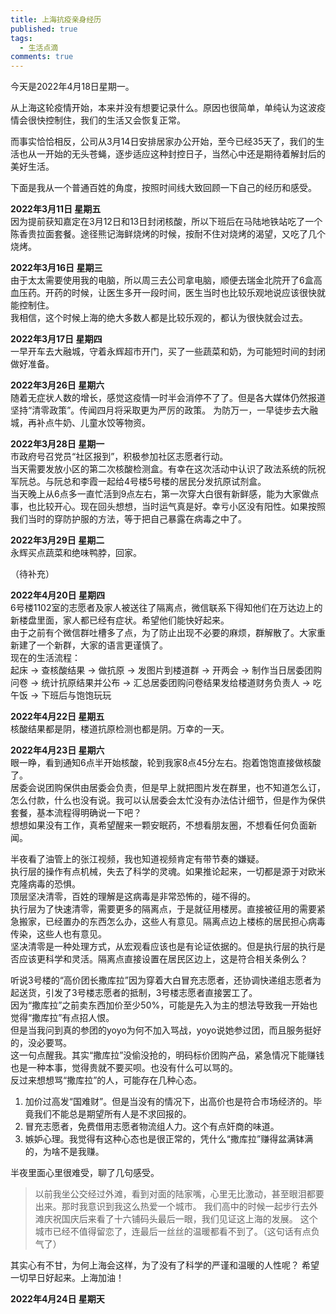 ```yaml
---
title: 上海抗疫亲身经历
published: true
tags:
  - 生活点滴
comments: true
---
```


今天是2022年4月18日星期一。

从上海这轮疫情开始，本来并没有想要记录什么。原因也很简单，单纯认为这波疫情会很快控制住，我们的生活又会恢复正常。

而事实恰恰相反，公司从3月14日安排居家办公开始，至今已经35天了，我们的生活也从一开始的无头苍蝇，逐步适应这种封控日子，当然心中还是期待着解封后的美好生活。

下面是我从一个普通百姓的角度，按照时间线大致回顾一下自己的经历和感受。

**2022年3月11日 星期五**<br>
因为提前获知嘉定在3月12日和13日封闭核酸，所以下班后在马陆地铁站吃了一个陈香贵拉面套餐。途径熊记海鲜烧烤的时候，按耐不住对烧烤的渴望，又吃了几个烧烤。

**2022年3月16日 星期三**<br>
由于太太需要使用我的电脑，所以周三去公司拿电脑，顺便去瑞金北院开了6盒高血压药。开药的时候，让医生多开一段时间，医生当时也比较乐观地说应该很快就能控制住。<br>
我相信，这个时候上海的绝大多数人都是比较乐观的，都认为很快就会过去。

**2022年3月17日 星期四**<br>
一早开车去大融城，守着永辉超市开门，买了一些蔬菜和奶，为可能短时间的封闭做好准备。

**2022年3月26日 星期六**<br>
随着无症状人数的增长，感觉这疫情一时半会消停不了了。但是各大媒体仍然报道坚持“清零政策”。传闻四月将采取更为严厉的政策。
为防万一，一早徒步去大融城，再补点牛奶、儿童水饺等物资。

**2022年3月28日 星期一**<br>
市政府号召党员“社区报到”，积极参加社区志愿者行动。<br>
当天需要发放小区的第二次核酸检测盒。有幸在这次活动中认识了政法系统的阮祝军阮总。与阮总和李霞一起给4号楼5号楼的居民分发抗原试剂盒。<br>
当天晚上从6点多一直忙活到9点左右，第一次穿大白很有新鲜感，能为大家做点事，也比较开心。现在回头想想，当时运气真是好。幸亏小区没有阳性。如果按照我们当时的穿防护服的方法，等于把自己暴露在病毒之中了。

**2022年3月29日 星期二**<br>
永辉买点蔬菜和绝味鸭脖，回家。

（待补充）

**2022年4月20日 星期四**<br>
6号楼1102室的志愿者及家人被送往了隔离点，微信联系下得知他们在万达边上的新楼盘里面，家人都已经有症状。希望他们能快好起来。<br>
由于之前有个微信群吐槽多了点，为了防止出现不必要的麻烦，群解散了。大家重新建了一个新群，大家的语言更谨慎了。<br>
现在的生活流程：<br>
起床 -> 查核酸结果 -> 做抗原 -> 发图片到楼道群 -> 开两会 -> 制作当日居委团购问卷 -> 统计抗原结果并公布 -> 汇总居委团购问卷结果发给楼道财务负责人 -> 吃午饭 -> 下班后与饱饱玩玩

**2022年4月22日 星期五**<br>
核酸结果都是阴，楼道抗原检测也都是阴。万幸的一天。<br>


**2022年4月23日 星期六**<br>
眼一睁，看到通知6点半开始核酸，轮到我家8点45分左右。抱着饱饱直接做核酸了。<br>
居委会说团购保供由居委会负责，但是早上就把图片发在群里，也不知道怎么订，怎么付款，什么也没有说。我可以认居委会太忙没有办法估计细节，但是作为保供套餐，基本流程得明确说一下吧？<br>
想想如果没有工作，真希望醒来一颗安眠药，不想看朋友圈，不想看任何负面新闻。<br>

半夜看了油管上的张江视频，我也知道视频肯定有带节奏的嫌疑。<br>
执行层的操作有点机械，失去了科学的灵魂。如果推论起来，一切都是源于对欧米克隆病毒的恐惧。<br>
顶层坚决清零，百姓的理解是这病毒是非常恐怖的，碰不得的。<br>
执行层为了快速清零，需要更多的隔离点，于是就征用楼房。直接被征用的需要紧急搬家，已经置办的东西怎么办，这些人有意见。隔离点边上楼栋的居民担心病毒传染，这些人也有意见。<br>
坚决清零是一种处理方式，从宏观看应该也是有论证依据的。但是执行层的执行是否应该更科学和灵活。隔离点直接设置在居民区边上，这是符合相关条例么？<br>

听说3号楼的“高价团长撒库拉”因为穿着大白冒充志愿者，还协调快递组志愿者为起送货，引发了3号楼志愿者的抵制，3号楼志愿者直接罢工了。<br>
因为“撒库拉”之前卖东西加价至少50%，可能是先入为主的想法导致我一开始也觉得“撒库拉”有点招人恨。<br>
但是当我问到真的参团的yoyo为何不加入骂战，yoyo说她参过团，而且服务挺好的，没必要骂。<br>
这一句点醒我。其实“撒库拉”没偷没抢的，明码标价团购产品，紧急情况下能赚钱也是一种本事，觉得贵就不要买呗。也没有什么可以骂的。<br>
反过来想想骂“撒库拉”的人，可能存在几种心态。<br>
1. 加价过高发“国难财”。但是当没有的情况下，出高价也是符合市场经济的。毕竟我们不能总是期望所有人是不求回报的。
2. 冒充志愿者，免费借用志愿者物流组人力。这个有点奸商的味道。
3. 嫉妒心理。我觉得有这种心态也是很正常的，凭什么“撒库拉”赚得盆满钵满的，为啥不是我赚。

半夜里面心里很难受，聊了几句感受。
> 以前我坐公交经过外滩，看到对面的陆家嘴，心里无比激动，甚至眼泪都要出来。那时我意识到我这么热爱一个城市。
> 我们高中的时候一起步行去外滩庆祝国庆后来看了十六铺码头最后一眼，我们见证这上海的发展。
> 这个城市已经不值得留恋了，连最后一丝丝的温暖都看不到了。（这句话有点负气了）

其实心有不甘，为何上海会这样，为了没有了科学的严谨和温暖的人性呢？
希望一切早日好起来。上海加油！

**2022年4月24日 星期天**<br>

